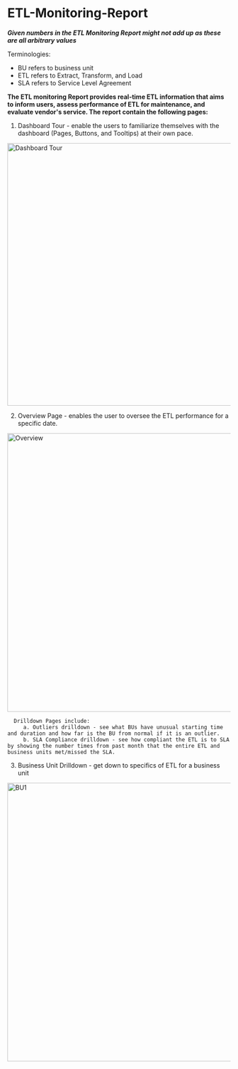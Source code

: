 # ETL-Monitoring-Report

***Given numbers in the ETL Monitoring Report might not add up as these are all arbitrary values***

Terminologies:
  - BU refers to business unit
  - ETL refers to Extract, Transform, and Load
  - SLA refers to Service Level Agreement

**The ETL monitoring Report provides real-time ETL information that aims to inform users, assess performance of ETL for maintenance, and evaluate vendor's service.
The report contain the following pages:**


  1. Dashboard Tour - enable the users to familiarize themselves with the dashboard (Pages, Buttons, and Tooltips) at their own pace.
  <img width="591" alt="Dashboard Tour" src="https://github.com/marizethpb/ETL-Monitoring-Report/assets/79640443/8a045a8d-edab-475d-a1de-9327f50bb186">


  2. Overview Page - enables the user to oversee the ETL performance for a specific date. 
  <img width="627" alt="Overview" src="https://github.com/marizethpb/ETL-Monitoring-Report/assets/79640443/e27706ff-45b3-4a1a-be4a-16c56214fabe">

      Drilldown Pages include:
         a. Outliers drilldown - see what BUs have unusual starting time and duration and how far is the BU from normal if it is an outlier. 
         b. SLA Compliance drilldown - see how compliant the ETL is to SLA by showing the number times from past month that the entire ETL and business units met/missed the SLA.

  
  3. Business Unit Drilldown - get down to specifics of ETL for a business unit
  <img width="627" alt="BU1" src="https://github.com/marizethpb/ETL-Monitoring-Report/assets/79640443/343d2305-c156-4552-8956-cdd138e253ba">

